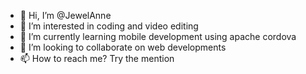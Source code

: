 - 👋 Hi, I’m @JewelAnne
- 👀 I’m interested in coding and video editing
- 🌱 I’m currently learning mobile development using apache cordova
- 💞️ I’m looking to collaborate on web developments
- 📫 How to reach me? Try the mention

<!---
JewelAnne/JewelAnne is a ✨ special ✨ repository because its `README.md` (this file) appears on your GitHub profile.
You can click the Preview link to take a look at your changes.
--->

